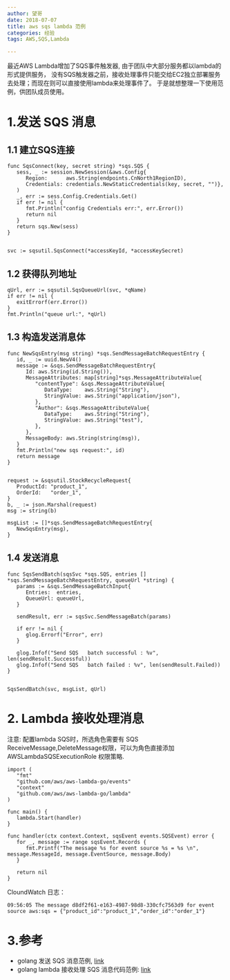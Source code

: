 ```yaml
---
author: 望哥
date: 2018-07-07
title: aws sqs lambda 范例
categories: 经验
tags: AWS,SQS,Lambda

---
```


最近AWS Lambda增加了SQS事件触发器, 由于团队中大部分服务都以lambda的形式提供服务，
没有SQS触发器之前，接收处理事件只能交给EC2独立部署服务去处理；而现在则可以直接使用lambda来处理事件了。
于是就想整理一下使用范例，供团队成员使用。

# 1.发送 SQS 消息




## 1.1 建立SQS连接

```
func SqsConnect(key, secret string) *sqs.SQS {
   sess, _ := session.NewSession(&aws.Config{
      Region:      aws.String(endpoints.CnNorth1RegionID),
      Credentials: credentials.NewStaticCredentials(key, secret, "")},
   )
   _, err := sess.Config.Credentials.Get()
   if err != nil {
      fmt.Println("config Credentials err:", err.Error())
      return nil
   }
   return sqs.New(sess)
}


svc := sqsutil.SqsConnect(*accessKeyId, *accessKeySecret)
```


## 1.2 获得队列地址

```
qUrl, err := sqsutil.SqsQueueUrl(svc, *qName)
if err != nil {
   exitErrorf(err.Error())
}
fmt.Println("queue url:", *qUrl)
```


## 1.3 构造发送消息体

```
func NewSqsEntry(msg string) *sqs.SendMessageBatchRequestEntry {
   id, _ := uuid.NewV4()
   message := &sqs.SendMessageBatchRequestEntry{
      Id: aws.String(id.String()),
      MessageAttributes: map[string]*sqs.MessageAttributeValue{
         "contentType": &sqs.MessageAttributeValue{
            DataType:    aws.String("String"),
            StringValue: aws.String("application/json"),
         },
         "Author": &sqs.MessageAttributeValue{
            DataType:    aws.String("String"),
            StringValue: aws.String("test"),
         },
      },
      MessageBody: aws.String(string(msg)),
   }
   fmt.Println("new sqs request:", id)
   return message
}


request := &sqsutil.StockRecycleRequest{
   ProductId: "product_1",
   OrderId:   "order_1",
}
b, _ := json.Marshal(request)
msg := string(b)

msgList := []*sqs.SendMessageBatchRequestEntry{
   NewSqsEntry(msg),
}
```


## 1.4 发送消息

```
func SqsSendBatch(sqsSvc *sqs.SQS, entries [] *sqs.SendMessageBatchRequestEntry, queueUrl *string) {
   params := &sqs.SendMessageBatchInput{
      Entries:  entries,
      QueueUrl: queueUrl,
   }

   sendResult, err := sqsSvc.SendMessageBatch(params)

   if err != nil {
      glog.Errorf("Error", err)
   }

   glog.Infof("Send SQS   batch successful : %v", len(sendResult.Successful))
   glog.Infof("Send SQS   batch failed : %v", len(sendResult.Failed))
}


SqsSendBatch(svc, msgList, qUrl)
```

# 2. Lambda 接收处理消息

注意: 配置lambda SQS时，所选角色需要有 SQS ReceiveMessage,DeleteMessage权限，可以为角色直接添加 AWSLambdaSQSExecutionRole 权限策略.

```
import (
   "fmt"
   "github.com/aws/aws-lambda-go/events"
   "context"
   "github.com/aws/aws-lambda-go/lambda"
)

func main() {
   lambda.Start(handler)
}

func handler(ctx context.Context, sqsEvent events.SQSEvent) error {
   for _, message := range sqsEvent.Records {
      fmt.Printf("The message %s for event source %s = %s \n", message.MessageId, message.EventSource, message.Body)
   }

   return nil
}
```

CloundWatch 日志：

```
09:56:05 The message d8df2f61-e163-4987-98d8-330cfc7563d9 for event source aws:sqs = {"product_id":"product_1","order_id":"order_1"}
```


# 3.参考

- golang 发送 SQS 消息范例, [link](https://github.com/wongoo/go-lambda-example/blob/master/sqssender/sqssender.go)
- golang lambda 接收处理 SQS 消息代码范例: [link](https://github.com/wongoo/go-lambda-example/blob/master/sqslambda/sqslambda.go)


